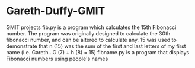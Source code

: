 # Gareth-Duffy-GMIT
GMIT projects
fib.py is a program which calculates the 15th Fibonacci number. The program was originally designed to calculate the 30th fibonacci number, and can be altered to calculate any. 15 was used to demonstrate that n (15) was the sum of the first and last letters of my first name (i.e. Gareth...G (7) + h (8) = 15)
fibname.py is a program that displays Fibonacci numbers using people's names
